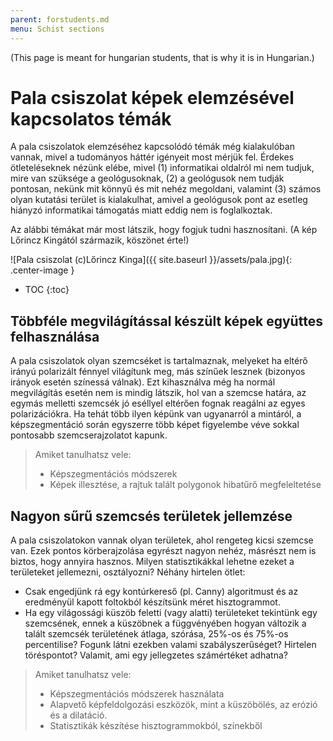 ```yaml
---
parent: forstudents.md
menu: Schist sections
---
```


(This page is meant for hungarian students, that is why it is in Hungarian.)

# Pala csiszolat képek elemzésével kapcsolatos témák

A pala csiszolatok elemzéséhez kapcsolódó témák még kialakulóban vannak, mivel a tudományos háttér igényeit most mérjük fel. Érdekes ötleteléseknek nézünk elébe, mivel (1) informatikai oldalról mi nem tudjuk, mire van szüksége a geológusoknak, (2) a geológusok nem tudják pontosan, nekünk mit könnyű és mit nehéz megoldani, valamint (3) számos olyan kutatási terület is kialakulhat, amivel a geológusok pont az esetleg hiányzó informatikai támogatás miatt eddig nem is foglalkoztak.

Az alábbi témákat már most látszik, hogy fogjuk tudni hasznosítani. (A kép Lőrincz Kingától származik, köszönet érte!)

![Pala csiszolat (c)Lőrincz Kinga]({{ site.baseurl }}/assets/pala.jpg){: .center-image }

* TOC
{:toc}

## Többféle megvilágítással készült képek együttes felhasználása

A pala csiszolatok olyan szemcséket is tartalmaznak, melyeket ha eltérő irányú polarizált fénnyel világítunk meg, más színűek lesznek (bizonyos irányok esetén színessá válnak). Ezt kihasználva még ha normál megvilágítás esetén nem is mindig látszik, hol van a szemcse határa, az egymás melletti szemcsék jó eséllyel eltérően fognak reagálni az egyes polarizációkra. Ha tehát több ilyen képünk van ugyanarról a mintáról, a képszegmentáció során egyszerre több képet figyelembe véve sokkal pontosabb szemcserajzolatot kapunk.

> Amiket tanulhatsz vele:
>
>   * Képszegmentációs módszerek
>   * Képek illesztése, a rajtuk talált polygonok hibatűrő megfeleltetése

## Nagyon sűrű szemcsés területek jellemzése

A pala csiszolatokon vannak olyan területek, ahol rengeteg kicsi szemcse van. Ezek pontos körberajzolása egyrészt nagyon nehéz, másrészt nem is biztos, hogy annyira hasznos. Milyen statisztikákkal lehetne ezeket a területeket jellemezni, osztályozni? Néhány hirtelen ötlet:

  * Csak engedjünk rá egy kontúrkereső (pl. Canny) algoritmust és az eredményül kapott foltokból készítsünk méret hisztogrammot.
  * Ha egy világossági küszöb feletti (vagy alatti) területeket tekintünk egy szemcsének, ennek a küszöbnek a függvényében hogyan változik a talált szemcsék területének átlaga, szórása, 25%-os és 75%-os percentilise? Fogunk látni ezekben valami szabályszerűséget? Hirtelen töréspontot? Valamit, ami egy jellegzetes számértéket adhatna?

> Amiket tanulhatsz vele:
>
>   * Képszegmentációs módszerek használata
>   * Alapvető képfeldolgozási eszközök, mint a küszöbölés, az erózió és a dilatáció.
>   * Statisztikák készítése hisztogrammokból, színekből
